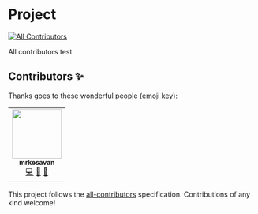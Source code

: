 # Project
<!-- ALL-CONTRIBUTORS-BADGE:START - Do not remove or modify this section -->
[![All Contributors](https://img.shields.io/badge/all_contributors-1-orange.svg?style=flat-square)](#contributors-)
<!-- ALL-CONTRIBUTORS-BADGE:END -->
All contributors test

## Contributors ✨

Thanks goes to these wonderful people ([emoji key](https://allcontributors.org/docs/en/emoji-key)):

<!-- ALL-CONTRIBUTORS-LIST:START - Do not remove or modify this section -->
<!-- prettier-ignore-start -->
<!-- markdownlint-disable -->
<table>
  <tr>
    <td align="center"><a href="https://github.com/mrkesavan"><img src="https://avatars.githubusercontent.com/u/17161834?v=4?s=100" width="100px;" alt=""/><br /><sub><b>mrkesavan</b></sub></a><br /><a href="https://github.com/VijayalakshmiY/demo/commits?author=mrkesavan" title="Code">💻</a> <a href="#design-mrkesavan" title="Design">🎨</a> <a href="https://github.com/VijayalakshmiY/demo/commits?author=mrkesavan" title="Documentation">📖</a></td>
  </tr>
</table>

<!-- markdownlint-restore -->
<!-- prettier-ignore-end -->

<!-- ALL-CONTRIBUTORS-LIST:END -->

This project follows the [all-contributors](https://github.com/all-contributors/all-contributors) specification. Contributions of any kind welcome!